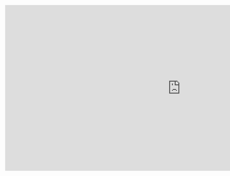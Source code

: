 <iframe width="1140" height="541.25" src="https://app.powerbi.com/reportEmbed?reportId=bd22fe80-a92e-4206-b3ec-d7f344a49976&autoAuth=true&ctid=6295ca6a-f120-4460-8d95-acd0a015d672&config=eyJjbHVzdGVyVXJsIjoiaHR0cHM6Ly93YWJpLXVzLWNlbnRyYWwtYS1wcmltYXJ5LXJlZGlyZWN0LmFuYWx5c2lzLndpbmRvd3MubmV0LyJ9" frameborder="0" allowFullScreen="true"></iframe>
